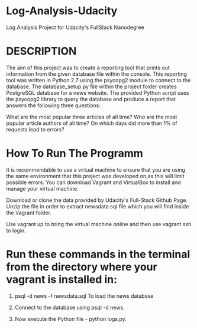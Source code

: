 # Log-Analysis-Udacity
Log Analysis Project for Udacity's FullStack Nanodegree

# DESCRIPTION
The aim of this project was to create a reporting tool that prints out information from the given database file within the console. This reporting tool was written in Python 2.7 using the psycopg2 module to connect to the database. The database_setup.py file within the project folder creates PostgreSQL database for a news website. The provided Python script uses the psycopg2 library to query the database and produce a report that answers the following three questions:

What are the most popular three articles of all time?
Who are the most popular article authors of all time?
On which days did more than 1% of requests lead to errors?

# How To Run The Programm
It is recommendable to use a virtual machine to ensure that you are using the same environment that this project was developed on,as this will limit possible errors. You can download Vagrant and VirtualBox to install and manage your virtual machine.

Download or clone the data provided by Udacity's Full-Stack Github Page. Unzip the file in order to extract newsdata.sql file which you will find inside the Vagrant folder.

Use vagrant up to bring the virtual machine online and then use vagrant ssh to login.

# Run these commands in the terminal from the directory where your vagrant is installed in:

1. psql -d news -f newsdata.sql To load the news database

2. Connect to the database using psql -d news.

3. Now execute the Python file - python logs.py.


